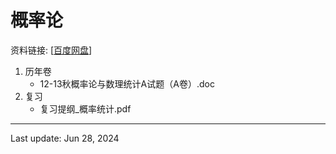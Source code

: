 # 概率论
资料链接: [[百度网盘](https://pan.baidu.com/s/1UYKbE4YdS5a2E0grD6vnAg?pwd=qsdg)]

1. 历年卷 
    - 12-13秋概率论与数理统计A试题（A卷）.doc
2. 复习 
    - 复习提纲_概率统计.pdf
---
Last update: Jun 28, 2024